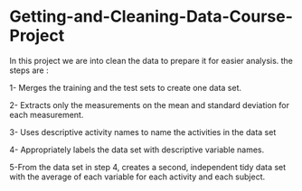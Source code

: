 # Getting-and-Cleaning-Data-Course-Project
In this project we are into clean the data to prepare it for easier analysis. the steps are :

1- Merges the training and the test sets to create one data set.

2- Extracts only the measurements on the mean and standard deviation for each measurement. 

3- Uses descriptive activity names to name the activities in the data set

4- Appropriately labels the data set with descriptive variable names. 

5-From the data set in step 4, creates a second, independent tidy data set with the average of each variable for each activity and each subject.



